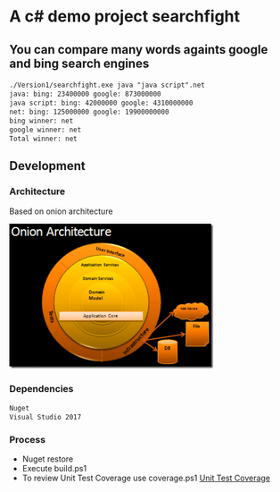 # A c# demo project searchfight

## You can compare many words againts google and bing search engines
```
./Version1/searchfight.exe java "java script".net   
java: bing: 23400000 google: 873000000  
java script: bing: 42000000 google: 4310000000  
net: bing: 125000000 google: 19900000000  
bing winner: net  
google winner: net  
Total winner: net  
```
## Development 

### Architecture 

Based on onion architecture 

![onion architecture](https://github.com/gcvalderrama/searchfight/blob/master/onion.png)

### Dependencies
```
Nuget 
Visual Studio 2017 
```
### Process

* Nuget restore 
* Execute build.ps1 
* To review Unit Test Coverage use coverage.ps1
 [Unit Test Coverage](http://htmlpreview.github.com/?https://github.com/gcvalderrama/searchfight/blob/master/Tests/UniTestCoverage/ReportUnitCover/index.htm)
 






